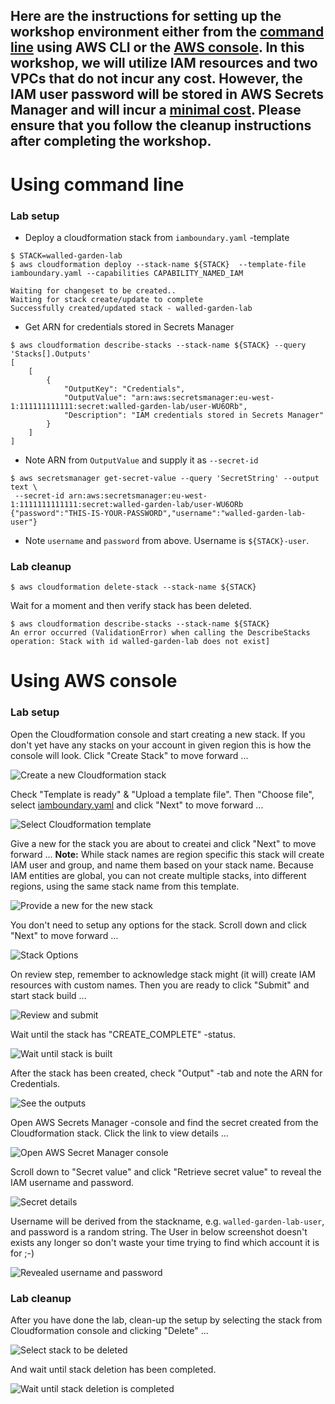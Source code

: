 

## Here are the instructions for setting up the workshop environment either from the [command line](#cmdline) using AWS CLI or the [AWS console](#console). In this workshop, we will utilize IAM resources and two VPCs that do not incur any cost. However, the IAM user password will be stored in AWS Secrets Manager and will incur a [minimal cost](https://aws.amazon.com/secrets-manager/pricing/). Please ensure that you follow the cleanup instructions after completing the workshop.

# <a name="cmdline"></a>Using command line

### Lab setup

* Deploy a cloudformation stack from `iamboundary.yaml` -template

```
$ STACK=walled-garden-lab
$ aws cloudformation deploy --stack-name ${STACK}  --template-file iamboundary.yaml --capabilities CAPABILITY_NAMED_IAM

Waiting for changeset to be created..
Waiting for stack create/update to complete
Successfully created/updated stack - walled-garden-lab
```

* Get ARN for credentials stored in Secrets Manager

```
$ aws cloudformation describe-stacks --stack-name ${STACK} --query 'Stacks[].Outputs'
[
    [
        {
            "OutputKey": "Credentials",
            "OutputValue": "arn:aws:secretsmanager:eu-west-1:111111111111:secret:walled-garden-lab/user-WU6ORb",
            "Description": "IAM credentials stored in Secrets Manager"
        }
    ]
]
```

* Note ARN from `OutputValue` and supply it as `--secret-id`

```
$ aws secretsmanager get-secret-value --query 'SecretString' --output text \
 --secret-id arn:aws:secretsmanager:eu-west-1:1111111111111:secret:walled-garden-lab/user-WU6ORb
{"password":"THIS-IS-YOUR-PASSWORD","username":"walled-garden-lab-user"}
```

* Note `username` and `password` from above. Username is `${STACK}-user`.

### Lab cleanup

```
$ aws cloudformation delete-stack --stack-name ${STACK}
```

Wait for a moment and then verify stack has been deleted.

```
$ aws cloudformation describe-stacks --stack-name ${STACK}
An error occurred (ValidationError) when calling the DescribeStacks operation: Stack with id walled-garden-lab does not exist]
```

# <a name="console"></a>Using AWS console

### Lab setup

Open the Cloudformation console and start creating a new stack.
If you don't yet have any stacks on your account in given region this is how the console will look.
Click "Create Stack" to move forward ...

![Create a new Cloudformation stack](images/01-create-stack.png)


Check "Template is ready" & "Upload a template file". Then "Choose file", select [iamboundary.yaml](./iamboundary.yaml) and click "Next" to move forward ...

![Select Cloudformation template](images/02-select-template.png)


Give a new for the stack you are about to createi and click "Next" to move forward ... 
**Note:** While stack names are region specific this stack will create IAM user and group,
and name them based on your stack name. Because IAM entities are global, you can not create
multiple stacks, into different regions, using the same stack name from this template.

![Provide a new for the new stack](images/03-stack-name.png)


You don't need to setup any options for the stack. Scroll down and click "Next" to move forward ...

![Stack Options](images/04-options.png)


On review step, remember to acknowledge stack might (it will) create IAM resources with custom names.
Then you are ready to click "Submit" and start stack build ...

![Review and submit](images/05-review.png)


Wait until the stack has "CREATE_COMPLETE" -status. 

![Wait until stack is built](images/06-wait-for-complete.png)


After the stack has been created, check "Output" -tab and note the ARN for Credentials.

![See the outputs](images/07-outputs.png)


Open AWS Secrets Manager -console and find the secret created from the Cloudformation stack.
Click the link to view details ...

![Open AWS Secret Manager console](images/08-secrets-manager.png)


Scroll down to "Secret value" and click "Retrieve secret value" to reveal the IAM username and password.

![Secret details](images/09-secret.png)


Username will be derived from the stackname, e.g. `walled-garden-lab-user`, and password is a random string.
The User in below screenshot doesn't exists any longer so don't waste your time trying to find which account it is for ;-)

![Revealed username and password](images/10-revealed.png)


### Lab cleanup

After you have done the lab, clean-up the setup by selecting the stack from Cloudformation console and clicking "Delete" ...

![Select stack to be deleted](images/11-delete.png)

And wait until stack deletion has been completed.

![Wait until stack deletion is completed](images/12-delete-progress.png)

